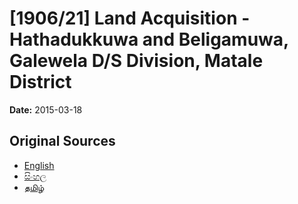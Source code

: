 # [1906/21] Land Acquisition - Hathadukkuwa and Beligamuwa, Galewela D/S Division, Matale District

**Date:** 2015-03-18

## Original Sources

- [English](https://documents.gov.lk/view/extra-gazettes/2015/3/1906-21_E.pdf)
- [සිංහල](https://documents.gov.lk/view/extra-gazettes/2015/3/1906-21_S.pdf)
- [தமிழ்](https://documents.gov.lk/view/extra-gazettes/2015/3/1906-21_T.pdf)
